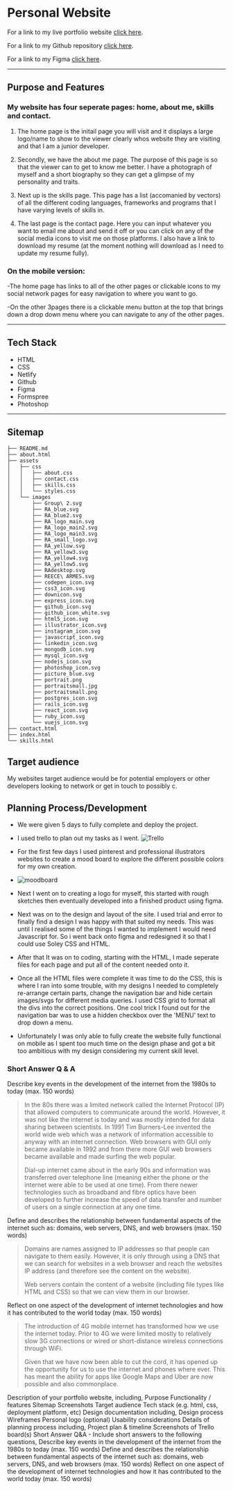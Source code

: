 # Personal Website

For a link to my live portfolio website [click here](https://reecearmes.netlify.com/).

For a link to my Github repository [click here](https://reecearmes.netlify.com/).

For a link to my Figma [click here](https://www.figma.com/file/b2yGDW8axEdKQXoJ0dyXQz1M/personal-website-design?node-id=0%3A1).

---

## Purpose and Features

### My website has four seperate pages: home, about me, skills and contact.
1. The home page is the initail page you will visit and it displays a large logo/name to show to the viewer clearly whos website they are visiting and that I am a junior developer.
2. Secondly, we have the about me page. The purpose of this page is so that the viewer can to get to know me better. I have a photograph of myself and a short biography so they can get a glimpse of my personality and traits.

3. Next up is the skills page. This page has a list (accomanied by vectors) of all the different coding languages, frameworks and programs that I have varying levels of skills in.
4. The last page is the contact page. Here you can input whatever you want to email me about and send it off or you can click on any of the social media icons to visit me on those platforms. I also have a link to download my resume (at the moment nothing will download as I need to update my resume fully).

### On the mobile version:

-The home page has links to all of the other pages or clickable icons to my social network pages for easy navigation to where you want to go.

-On the other 3pages there is a clickable menu button at the top that brings down a drop down menu where you can navigate to any of the other pages.

---

## Tech Stack
- HTML
- CSS
- Netlify
- Github
- Figma
- Formspree
- Photoshop

---

## Sitemap
```
├── README.md
├── about.html
├── assets
│   ├── css
│   │   ├── about.css
│   │   ├── contact.css
│   │   ├── skills.css
│   │   └── styles.css
│   └── images
│       ├── Group\ 2.svg
│       ├── RA_blue.svg
│       ├── RA_blue2.svg
│       ├── RA_logo_main.svg
│       ├── RA_logo_main2.svg
│       ├── RA_logo_main3.svg
│       ├── RA_small_logo.svg
│       ├── RA_yellow.svg
│       ├── RA_yellow3.svg
│       ├── RA_yellow4.svg
│       ├── RA_yellow5.svg
│       ├── RAdesktop.svg
│       ├── REECE\ ARMES.svg
│       ├── codepen_icon.svg
│       ├── css3_icon.svg
│       ├── downicon.svg
│       ├── express_icon.svg
│       ├── github_icon.svg
│       ├── github_icon_white.svg
│       ├── html5_icon.svg
│       ├── illustrator_icon.svg
│       ├── instagram_icon.svg
│       ├── javascript_icon.svg
│       ├── linkedin_icon.svg
│       ├── mongodb_icon.svg
│       ├── mysql_icon.svg
│       ├── nodejs_icon.svg
│       ├── photoshop_icon.svg
│       ├── picture_blue.svg
│       ├── portrait.png
│       ├── portraitsmall.jpg
│       ├── portraitsmall.png
│       ├── postgres_icon.svg
│       ├── rails_icon.svg
│       ├── react_icon.svg
│       ├── ruby_icon.svg
│       └── vuejs_icon.svg
├── contact.html
├── index.html
└── skills.html
```

## Target audience  

My websites target audience would be for potential employers or other developers looking to network or get in touch to possibly c.

## Planning Process/Development
- We were given 5 days to fully complete and deploy the project.
- I used trello to plan out my tasks as I went.
  ![Trello](personal_website/assets/images/readne_images/trello.png)
- For the first few days I used pinterest and professional illustrators websites to create a mood board to explore the different possible colors for my own creation.
- ![moodboard](personal_website/assets/images/readne_images/moodboard.png)

- Next I went on to creating a logo for myself, this started with rough sketches then eventually developed into a finished product using figma.

- Next was on to the design and layout of the site. I used trial and error to finally find a design I was happy with that suited my needs. This was until I realised some of the things I wanted to implement I would need Javascript for. So i went back onto figma and redesigned it so that I could use Soley CSS and HTML.

- After that It was on to coding, starting with the HTML, I made seperate files for each page and put all of the content needed onto it.

- Once all the HTML files were complete it was time to do the CSS, this is where I ran into some trouble, with my designs I needed to completely re-arrange certain parts, change the navigation bar and hide certain images/svgs for different media queries. I used CSS grid to format all the divs into the correct positions. One cool trick I found out for the navigation bar was to use a hidden checkbox over the 'MENU' text to drop down a menu.

- Unfortunately I was only able to fully create the website fully functional on mobile as I spent too much time on the design phase and got a bit too ambitious with my design considering my current skill level.  


### Short Answer Q & A  
  
Describe key events in the development of the internet from the 1980s to today (max. 150 words)  
  
> In the 80s there was a limited network called the Internet Protocol (IP) that allowed computers to communicate around the world. However, it was not like the internet is today and was mostly intended for data sharing between scientists. In 1991 Tim Burners-Lee invented the world wide web which was a network of information accessible to anyway with an internet connection. Web browsers with GUI only became available in 1992 and from there more GUI web browsers became available and made surfing the web popular.  
>
> Dial-up internet came about in the early 90s and information was transferred over telephone line (meaning either the phone or the internet were able to be used at one time). From there newer technologies such as broadband and fibre optics have been developed to further increase the speed of data transfer and number of users on a single connection at any one time.

Define and describes the relationship between fundamental aspects of the internet such as: domains, web servers, DNS, and web browsers (max. 150 words)

> Domains are names assigned to IP addresses so that people can navigate to them easily. However, it is only through using a DNS that we can search for websites in a web browser and reach the websites IP address (and therefore see the content on the website). 
> 
> Web servers contain the content of a website (including file types like HTML and CSS) so that we can view them in our browser.

Reflect on one aspect of the development of internet technologies and how it has contributed to the world today (max. 150 words)
> The introduction of 4G mobile internet has transformed how we use the internet today. Prior to 4G we were limited mostly to relatively slow 3G connections or wired or short-distance wireless connections through WiFi.  
> 
> Given that we have now been able to cut the cord, it has opened up the opportunity for us to use the internet and phones where ever. This has meant the ability for apps like Google Maps and Uber are now possible and also commonplace.




Description of your portfolio website, including,
Purpose
Functionality / features
Sitemap
Screenshots
Target audience
Tech stack (e.g. html, css, deployment platform, etc)
Design documentation including,
Design process
Wireframes
Personal logo (optional)
Usability considerations
Details of planning process including,
Project plan & timeline
Screenshots of Trello board(s)
Short Answer Q&A - Include short answers to the following questions,
Describe key events in the development of the internet from the 1980s to today (max. 150 words)
Define and describes the relationship between fundamental aspects of the internet such as: domains, web servers, DNS, and web browsers (max. 150 words)
Reflect on one aspect of the development of internet technologies and how it has contributed to the world today (max. 150 words)
